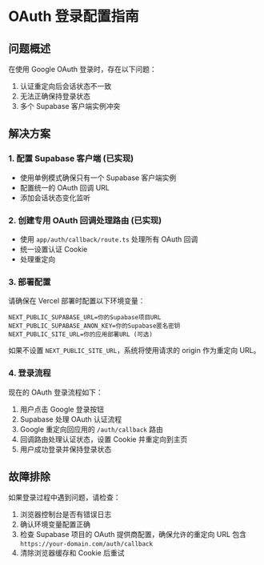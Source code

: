 # OAuth 登录配置指南

## 问题概述

在使用 Google OAuth 登录时，存在以下问题：
1. 认证重定向后会话状态不一致
2. 无法正确保持登录状态
3. 多个 Supabase 客户端实例冲突

## 解决方案

### 1. 配置 Supabase 客户端 (已实现)

- 使用单例模式确保只有一个 Supabase 客户端实例
- 配置统一的 OAuth 回调 URL
- 添加会话状态变化监听

### 2. 创建专用 OAuth 回调处理路由 (已实现)

- 使用 `app/auth/callback/route.ts` 处理所有 OAuth 回调
- 统一设置认证 Cookie
- 处理重定向

### 3. 部署配置

请确保在 Vercel 部署时配置以下环境变量：

```
NEXT_PUBLIC_SUPABASE_URL=你的Supabase项目URL
NEXT_PUBLIC_SUPABASE_ANON_KEY=你的Supabase匿名密钥
NEXT_PUBLIC_SITE_URL=你的应用部署URL (可选)
```

如果不设置 `NEXT_PUBLIC_SITE_URL`，系统将使用请求的 origin 作为重定向 URL。

### 4. 登录流程

现在的 OAuth 登录流程如下：

1. 用户点击 Google 登录按钮
2. Supabase 处理 OAuth 认证流程
3. Google 重定向回应用的 `/auth/callback` 路由
4. 回调路由处理认证状态，设置 Cookie 并重定向到主页
5. 用户成功登录并保持登录状态

## 故障排除

如果登录过程中遇到问题，请检查：

1. 浏览器控制台是否有错误日志
2. 确认环境变量配置正确
3. 检查 Supabase 项目的 OAuth 提供商配置，确保允许的重定向 URL 包含 `https://your-domain.com/auth/callback`
4. 清除浏览器缓存和 Cookie 后重试 